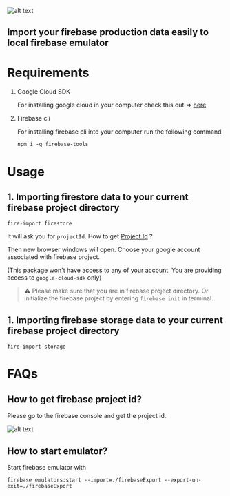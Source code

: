 ![alt text](https://github.com/sanketkheni01/fire-import/blob/master/assets/cover.jpg?raw=true)

## Import your firebase production data easily to local firebase emulator

# Requirements

1. Google Cloud SDK

   For installing google cloud in your computer check this out => [here](https://cloud.google.com/sdk/docs/install)

2. Firebase cli

   For installing firebase cli into your computer run the following command

   `npm i -g firebase-tools`

# Usage

## 1. Importing **firestore** data to your current firebase project directory

```
fire-import firestore
```

It will ask you for `projectId`. How to get [Project Id](#how-to-get-firebase-project-id) ?

Then new browser windows will open. Choose your google account associated with firebase project.

(This package won't have access to any of your account. You are providing access to `google-cloud-sdk` only)

> :warning: Please make sure that you are in firebase project directory. Or initialize the firebase project by entering `firebase init` in terminal.

## 1. Importing **firebase storage** data to your current firebase project directory

```
fire-import storage
```

# FAQs

## How to get firebase project id?

Please go to the firebase console and get the project id.

![alt text](https://github.com/sanketkheni01/fire-import/blob/master/assets/firebaseSetting.png?raw=true)

## How to start emulator?

Start firebase emulator with

`firebase emulators:start --import=./firebaseExport --export-on-exit=./firebaseExport`
